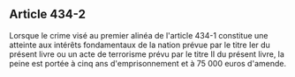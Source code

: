 Article 434-2
----
Lorsque le crime visé au premier alinéa de l'article 434-1 constitue une
atteinte aux intérêts fondamentaux de la nation prévue par le titre Ier du
présent livre ou un acte de terrorisme prévu par le titre II du présent livre,
la peine est portée à cinq ans d'emprisonnement et à 75 000 euros d'amende.
